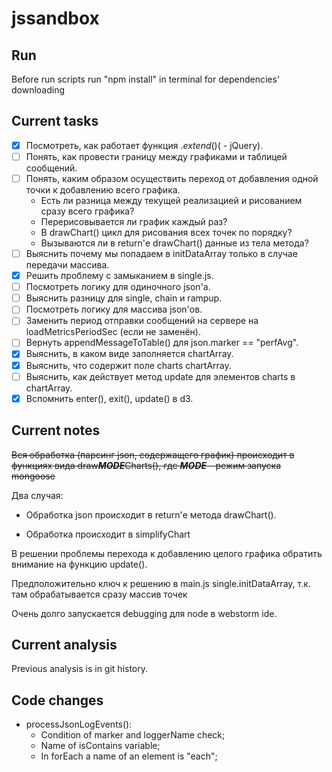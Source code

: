 # jssandbox

## Run

Before run scripts run "npm install" in terminal for dependencies' downloading

## Current tasks

- [x] Посмотреть, как работает функция $.extend() ($ - jQuery).
- [ ] Понять, как провести границу между графиками и таблицей сообщений.
- [ ] Понять, каким образом осуществить переход от добавления одной точки к добавлению всего графика.
  - Есть ли разница между текущей реализацией и рисованием сразу всего графика?
  - Перерисовывается ли график каждый раз?
  - В drawChart() цикл для рисования всех точек по порядку?
  - Вызываются ли в return'е drawChart() данные из тела метода?
- [ ] Выяснить почему мы попадаем в initDataArray только в случае передачи массива.
- [x] Решить проблему с замыканием в single.js.
- [ ] Посмотреть логику для одиночного json'а.
- [ ] Выяснить разницу для single, chain и rampup.
- [ ] Посмотреть логику для массива json'ов.
- [ ] Заменить период отправки сообщений на сервере на loadMetricsPeriodSec (если не заменён).
- [ ] Вернуть appendMessageToTable() для json.marker == "perfAvg".
- [x] Выяснить, в каком виде заполняется chartArray.
- [x] Выяснить, что содержит поле charts chartArray.
- [ ] Выяснить, как действует метод update для элементов charts в chartArray.
- [x] Вспомнить enter(), exit(), update() в d3.

## Current notes

~~Вся обработка (парсинг json, содержащего график) происходит
в функциях вида draw***MODE***Charts(), где ***MODE*** - режим запуска mongoose~~

Два случая:

- Обработка json происходит в return'е метода drawChart().

- Обработка происходит в simplifyChart

В решении проблемы перехода к добавлению целого графика обратить внимание на функцию update().

Предположительно ключ к решению в main.js single.initDataArray,
т.к. там обрабатывается сразу массив точек

Очень долго запускается debugging для node в webstorm ide.

## Current analysis

Previous analysis is in git history.

## Code changes

- processJsonLogEvents():
  - Condition of marker and loggerName check;
  - Name of isContains variable;
  - In forEach a name of an element is "each";
